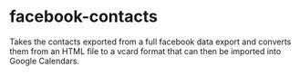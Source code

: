 # facebook-contacts
Takes the contacts exported from a full facebook data export and converts them from an HTML file to a vcard format that can then be imported into Google Calendars.
